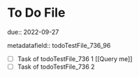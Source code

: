 # To Do File

due:: 2022-09-27

metadatafield:: todoTestFile_736\_96

- [ ] Task of todoTestFile_736 1 [[Query me]]
- [ ] Task of todoTestFile_736 2
